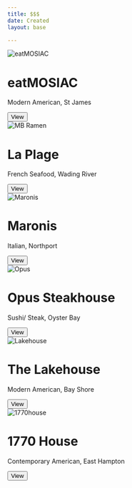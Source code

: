 ```yaml
---
title: $$$
date: Created
layout: base

---
```

<div class="album py-5 bg-light">
    <div class="container">

<div class="row row-cols-1 row-cols-sm-2 row-cols-md-3 g-3">
        <div class="col">
          <div class="card shadow-sm">
            <img src="/images/eatmosiac.jpg" alt="eatMOSIAC">

 <div class="card-body">
              <h1> eatMOSIAC </h1>
              <p> Modern American, St James </p>
              <div class="d-flex justify-content-between align-items-center">
                <div class="btn-group">
                  <button type="button" class="btn btn-sm btn-outline-secondary"><font style="vertical-align: inherit;"><font style="vertical-align: inherit;">View</font></font></button>
                </div>
              </div>
            </div>
          </div>
        </div>
        
        
        
<div class="col">
          <div class="card shadow-sm">
            <img src="/images/mbramen.jpg" alt="MB Ramen">

 <div class="card-body">
              <h1> La Plage </h1>
              <p> French Seafood, Wading River </p>
              <div class="d-flex justify-content-between align-items-center">
                <div class="btn-group">
                  <button type="button" class="btn btn-sm btn-outline-secondary"><font style="vertical-align: inherit;"><font style="vertical-align: inherit;">View</font></font></button>
                </div>
                </div>
            </div>
          </div>
        </div>
    <div class="col">
          <div class="card shadow-sm">
            <img src="/images/maronis.jpg" alt="Maronis">

 <div class="card-body">
              <h1> Maronis </h1>
              <p> Italian, Northport </p>
              <div class="d-flex justify-content-between align-items-center">
                <div class="btn-group">
                  <button type="button" class="btn btn-sm btn-outline-secondary"><font style="vertical-align: inherit;"><font style="vertical-align: inherit;">View</font></font></button>
                </div>
              </div>
            </div>
          </div>
        </div>

<div class="col">
          <div class="card shadow-sm">
            <img src="/images/opus-steakhouse-.jpg" alt="Opus">

<div class="card-body">
              <h1> Opus Steakhouse </h1>
              <p> Sushi/ Steak, Oyster Bay </p>
              <div class="d-flex justify-content-between align-items-center">
                <div class="btn-group">
                  <button type="button" class="btn btn-sm btn-outline-secondary"><font style="vertical-align: inherit;"><font style="vertical-align: inherit;">View</font></font></button>
                </div>
              </div>
            </div>
          </div>
        </div>
 <div class="col">
          <div class="card shadow-sm">
            <img src="/images/lakehouse.jpg" alt="Lakehouse">

<div class="card-body">
              <h1> The Lakehouse </h1>
              <p> Modern American, Bay Shore </p>
              <div class="d-flex justify-content-between align-items-center">
                <div class="btn-group">
                  <button type="button" class="btn btn-sm btn-outline-secondary"><font style="vertical-align: inherit;"><font style="vertical-align: inherit;">View</font></font></button>
                </div>
              </div>
            </div>
          </div>
        </div>
        <div class="col">
          <div class="card shadow-sm">
           <img src="/images/1770house.jpg" alt="1770house">

 <div class="card-body">
              <h1> 1770 House </h1>
              <p> Contemporary American, East Hampton </p>
              <div class="d-flex justify-content-between align-items-center">
                <div class="btn-group">
                  <button type="button" class="btn btn-sm btn-outline-secondary"><font style="vertical-align: inherit;"><font style="vertical-align: inherit;">View</font></font></button>
                </div>
              </div>
            </div>
          </div>
        </div>

 
 
</div>
    </div>
  </div>